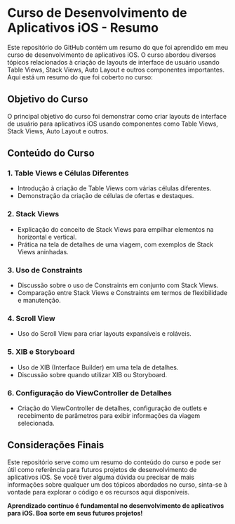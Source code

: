 # Curso de Desenvolvimento de Aplicativos iOS - Resumo

Este repositório do GitHub contém um resumo do que foi aprendido em meu curso de desenvolvimento de aplicativos iOS. O curso abordou diversos tópicos relacionados à criação de layouts de interface de usuário usando Table Views, Stack Views, Auto Layout e outros componentes importantes. Aqui está um resumo do que foi coberto no curso:

## Objetivo do Curso

O principal objetivo do curso foi demonstrar como criar layouts de interface de usuário para aplicativos iOS usando componentes como Table Views, Stack Views, Auto Layout e outros.

## Conteúdo do Curso

### 1. Table Views e Células Diferentes
- Introdução à criação de Table Views com várias células diferentes.
- Demonstração da criação de células de ofertas e destaques.

### 2. Stack Views
- Explicação do conceito de Stack Views para empilhar elementos na horizontal e vertical.
- Prática na tela de detalhes de uma viagem, com exemplos de Stack Views aninhadas.

### 3. Uso de Constraints
- Discussão sobre o uso de Constraints em conjunto com Stack Views.
- Comparação entre Stack Views e Constraints em termos de flexibilidade e manutenção.

### 4. Scroll View
- Uso do Scroll View para criar layouts expansíveis e roláveis.

### 5. XIB e Storyboard
- Uso de XIB (Interface Builder) em uma tela de detalhes.
- Discussão sobre quando utilizar XIB ou Storyboard.

### 6. Configuração do ViewController de Detalhes
- Criação do ViewController de detalhes, configuração de outlets e recebimento de parâmetros para exibir informações da viagem selecionada.

## Considerações Finais

Este repositório serve como um resumo do conteúdo do curso e pode ser útil como referência para futuros projetos de desenvolvimento de aplicativos iOS. Se você tiver alguma dúvida ou precisar de mais informações sobre qualquer um dos tópicos abordados no curso, sinta-se à vontade para explorar o código e os recursos aqui disponíveis.

**Aprendizado contínuo é fundamental no desenvolvimento de aplicativos para iOS. Boa sorte em seus futuros projetos!**
